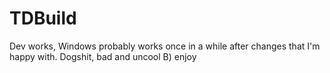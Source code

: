 # TDBuild

Dev works, Windows probably works once in a while after changes that I'm happy with. Dogshit, bad and uncool B) enjoy
